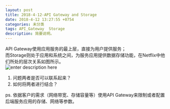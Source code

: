 ```yaml
---
layout: post
title: 2018-4-12-API Gateway and Storage
date: 2018-4-12 13:27:55 +0754
categories: 未分类
tags: API_Gateway  Storage
description: 简要说明。
---
```


API Gateway使用应用服务的最上层，直接为用户提供服务；    
而Storage则处于应用和系统之间，为服务应用提供数据存储功能，在Netflix中他们所处的层次关系如图所示。    
![enter description here](https://github.com/yujinyu/markdown/blob/master/images/2018-4-12-API%20Gateway%20and%20Storage/v2-d364f3f5ac1d46d0ea37bab7f99d680c_r.jpg)

 1. 问题两者是否可以联系起来？   
 2. 如何将两者进行结合？      




ps. 依据客户的需求（网络带宽、存储容量等）使用API Gateway来限制或者配置后端服务应用的存储、网络等参数。